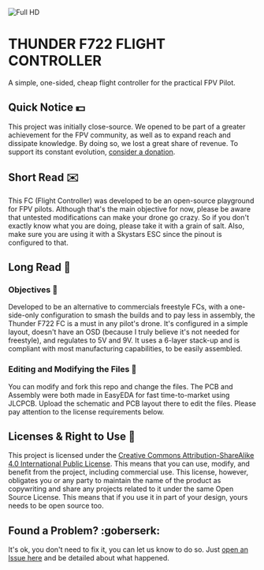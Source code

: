 
![Full HD](https://github.com/tropicalfpv/thunderFC/assets/11741656/0a1cf006-fb33-44e8-8ded-991cdb700863)

# THUNDER F722 FLIGHT CONTROLLER
A simple, one-sided, cheap flight controller for the practical FPV Pilot.

## Quick Notice :dollar:
This project was initially close-source. We opened to be part of a greater achievement for the FPV community, as well as to expand reach and dissipate knowledge. By doing so, we lost a great share of revenue. To support its constant evolution, [consider a donation][1].

## Short Read :envelope:
This FC (Flight Controller) was developed to be an open-source playground for FPV pilots. Although that's the main objective for now, please be aware that untested modifications can make your drone go crazy. So if you don't exactly know what you are doing, please take it with a grain of salt.
Also, make sure you are using it with a Skystars ESC since the pinout is configured to that.

## Long Read :book:

### Objectives :dart:
Developed to be an alternative to commercials freestyle FCs, with a one-side-only configuration to smash the builds and to pay less in assembly, the Thunder F722 FC is a must in any pilot's drone. It's configured in a simple layout, doesn't have an OSD (because I truly believe it's not needed for freestyle), and regulates to 5V and 9V. It uses a 6-layer stack-up and is compliant with most manufacturing capabilities, to be easily assembled.

### Editing and Modifying the Files :rocket:
You can modify and fork this repo and change the files. The PCB and Assembly were both made in EasyEDA for fast time-to-market using JLCPCB. Upload the schematic and PCB layout there to edit the files. Please pay attention to the license requirements below.


## Licenses & Right to Use :closed_lock_with_key:
This project is licensed under the [Creative Commons Attribution-ShareAlike 4.0 International Public License][2]. This means that you can use, modify, and benefit from the project, including commercial use. This license, however, obligates you or any party to maintain the name of the product as copywriting and share any projects related to it under the same Open Source License. This means that if you use it in part of your design, yours needs to be open source too.

## Found a Problem? :goberserk:
It's ok, you don't need to fix it, you can let us know to do so. Just [open an Issue here][3] and be detailed about what happened. 




[1]: https://patreon.com/TropicalFPV
[2]: https://github.com/tropicalfpv/thunderFC/blob/main/LICENSE
[3]: https://github.com/tropicalfpv/thunderFC/issues/new
